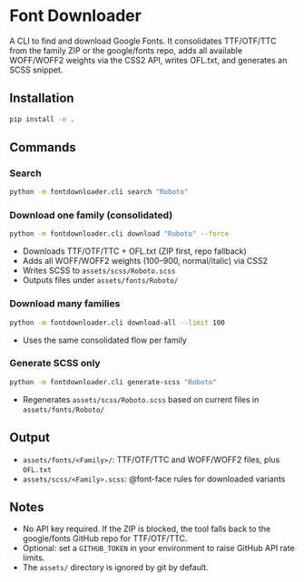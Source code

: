 # Font Downloader

A CLI to find and download Google Fonts. It consolidates TTF/OTF/TTC from the family ZIP or the google/fonts repo, adds all available WOFF/WOFF2 weights via the CSS2 API, writes OFL.txt, and generates an SCSS snippet.

## Installation

```bash
pip install -e .
```

## Commands

### Search
```bash
python -m fontdownloader.cli search "Roboto"
```

### Download one family (consolidated)
```bash
python -m fontdownloader.cli download "Roboto" --force
```
- Downloads TTF/OTF/TTC + OFL.txt (ZIP first, repo fallback)
- Adds all WOFF/WOFF2 weights (100–900, normal/italic) via CSS2
- Writes SCSS to `assets/scss/Roboto.scss`
- Outputs files under `assets/fonts/Roboto/`

### Download many families
```bash
python -m fontdownloader.cli download-all --limit 100
```
- Uses the same consolidated flow per family

### Generate SCSS only
```bash
python -m fontdownloader.cli generate-scss "Roboto"
```
- Regenerates `assets/scss/Roboto.scss` based on current files in `assets/fonts/Roboto/`

## Output
- `assets/fonts/<Family>/`: TTF/OTF/TTC and WOFF/WOFF2 files, plus `OFL.txt`
- `assets/scss/<Family>.scss`: @font-face rules for downloaded variants

## Notes
- No API key required. If the ZIP is blocked, the tool falls back to the google/fonts GitHub repo for TTF/OTF/TTC.
- Optional: set a `GITHUB_TOKEN` in your environment to raise GitHub API rate limits.
- The `assets/` directory is ignored by git by default.
